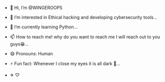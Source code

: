 - 👋 Hi, I’m @WINGEROOPS
- 👀 I’m interested in Ethical hacking and developing cybersecurity tools...
- 🌱 I’m currently learning Python...

- 📫 How to reach me! why do you want to reach me I will reach out to you guys😁...
- 😄 Pronouns: Human 
- ⚡ Fun fact: Whenever I close my eyes it is all dark 💫...
- ✈︎ ♡

<!---
WINGEROOPS/WINGEROOPS is a ✨ special ✨ repository because its `README.md` (this file) appears on your GitHub profile.
You can click the Preview link to take a look at your changes.
--->
